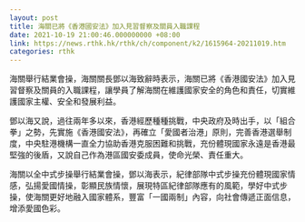 ```yaml
---
layout: post
title: 海關已將《香港國安法》加入見習督察及關員入職課程
date: 2021-10-19 21:00:46.000000000 +08:00
link: https://news.rthk.hk/rthk/ch/component/k2/1615964-20211019.htm
categories: rthk
---
```


海關舉行結業會操，海關關長鄧以海致辭時表示，海關已將《香港國安法》加入見習督察及關員的入職課程，讓學員了解海關在維護國家安全的角色和責任，切實維護國家主權、安全和發展利益。

鄧以海又說，過往兩年多以來，香港經歷種種挑戰，中央政府及時出手，以「組合拳」之勢，先實施《香港國安法》，再確立「愛國者治港」原則，完善香港選舉制度，中央駐港機構一直全力協助香港克服困難和挑戰，充份體現國家永遠是香港最堅強的後盾，又說自己作為港區國安委成員，使命光榮、責任重大。

海關以全中式步操舉行結業會操，鄧以海表示，紀律部隊中式步操充份體現國家情感，弘揚愛國情操，彰顯民族情懷，展現特區紀律部隊應有的風範，學好中式步操，使海關更好地融入國家體系，豐富「一國兩制」內容，向社會傳遞正面信息，增添愛國色彩。
